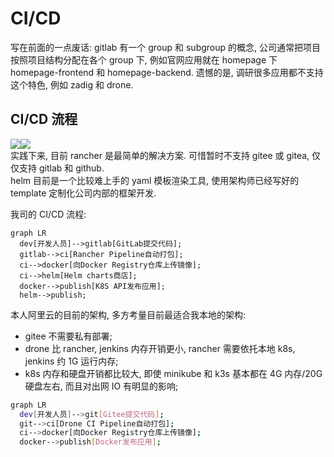 <a name="BnKGA"></a>
# CI/CD
写在前面的一点废话: gitlab 有一个 group 和 subgroup 的概念, 公司通常把项目按照项目结构分配在各个 group 下, 例如官网应用就在 homepage 下 homepage-frontend 和 homepage-backend. 遗憾的是, 调研很多应用都不支持这个特色, 例如 zadig 和 drone.
<a name="MoZPj"></a>
## CI/CD 流程

![](https://cdn.mirantis.com/wp-content/uploads/2020/01/cicd.png#crop=0&crop=0&crop=1&crop=1&id=ugeMe&originHeight=902&originWidth=1600&originalType=binary&ratio=1&rotation=0&showTitle=false&status=done&style=none&title=)![](https://miao-blog-md.oss-cn-qingdao.aliyuncs.com/img/ae6987f7e22871a3e891fbbf6468096f.png#crop=0&crop=0&crop=1&crop=1&id=SITf2&originHeight=668&originWidth=890&originalType=binary&ratio=1&rotation=0&showTitle=false&status=done&style=none&title=)<br />实践下来, 目前 rancher 是最简单的解决方案. 可惜暂时不支持 gitee 或 gitea, 仅仅支持 gitlab 和 github.<br />helm 目前是一个比较难上手的 yaml 模板渲染工具, 使用架构师已经写好的 template 定制化公司内部的框架开发.

我司的 CI/CD 流程:

```
graph LR
  dev[开发人员]-->gitlab[GitLab提交代码];
  gitlab-->ci[Rancher Pipeline自动打包];
  ci-->docker[向Docker Registry仓库上传镜像];
  ci-->helm[Helm charts商店];
  docker-->publish[K8S API发布应用];
  helm-->publish;
```

本人阿里云的目前的架构, 多方考量目前最适合我本地的架构:

- gitee 不需要私有部署;
- drone 比 rancher, jenkins 内存开销更小, rancher 需要依托本地 k8s, jenkins 约 1G 运行内存;
- k8s 内存和硬盘开销都比较大, 即使 minikube 和 k3s 基本都在 4G 内存/20G 硬盘左右, 而且对出网 IO 有明显的影响;

```bash
graph LR
  dev[开发人员]-->git[Gitee提交代码];
  git-->ci[Drone CI Pipeline自动打包];
  ci-->docker[向Docker Registry仓库上传镜像];
  docker-->publish[Docker发布应用];
```
